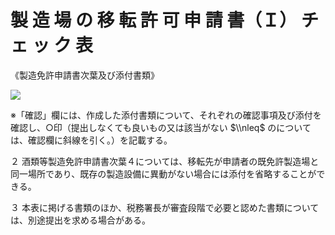 # 製 造 場 の 移 転 許 可 申 請 書（Ｉ） チ ェ ッ ク 表

《製造免許申請書次葉及び添付書類》

![](https://www.nta.go.jp/tmp/e34f1b30-ecf4-41fe-a611-b4c6c408597a/images/f23a1d76b6e0028e296a9248cab7a0f90757349df316643e535bf2c02c904ebf.jpg)

※「確認」欄には、作成した添付書類について、それぞれの確認事項及び添付を確認し、○印（提出しなくても良いもの又は該当がない $\\nleq$ のについては、確認欄に斜線を引く。）を記載する。

２ 酒類等製造免許申請書次葉４については、移転先が申請者の既免許製造場と同一場所であり、既存の製造設備に異動がない場合には添付を省略することができる。

３ 本表に掲げる書類のほか、税務署長が審査段階で必要と認めた書類については、別途提出を求める場合がある。